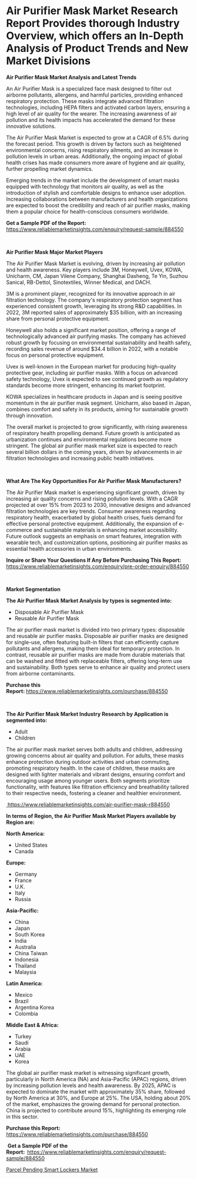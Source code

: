 <p><h1>Air Purifier Mask Market Research Report Provides thorough Industry Overview, which offers an In-Depth Analysis of Product Trends and New Market Divisions</h1></p><p><strong>Air Purifier Mask Market Analysis and Latest Trends</strong></p>
<p><p>An Air Purifier Mask is a specialized face mask designed to filter out airborne pollutants, allergens, and harmful particles, providing enhanced respiratory protection. These masks integrate advanced filtration technologies, including HEPA filters and activated carbon layers, ensuring a high level of air quality for the wearer. The increasing awareness of air pollution and its health impacts has accelerated the demand for these innovative solutions.</p><p>The Air Purifier Mask Market is expected to grow at a CAGR of 6.5% during the forecast period. This growth is driven by factors such as heightened environmental concerns, rising respiratory ailments, and an increase in pollution levels in urban areas. Additionally, the ongoing impact of global health crises has made consumers more aware of hygiene and air quality, further propelling market dynamics. </p><p>Emerging trends in the market include the development of smart masks equipped with technology that monitors air quality, as well as the introduction of stylish and comfortable designs to enhance user adoption. Increasing collaborations between manufacturers and health organizations are expected to boost the credibility and reach of air purifier masks, making them a popular choice for health-conscious consumers worldwide.</p></p>
<p><strong>Get a Sample PDF of the Report:&nbsp;</strong> <a href="https://www.reliablemarketinsights.com/enquiry/request-sample/884550?utm_campaign=2129&utm_medium=2&utm_source=Github&utm_content=ia&utm_term=09022025&utm_id=air-purifier-mask">https://www.reliablemarketinsights.com/enquiry/request-sample/884550</a></p>
<p>&nbsp;</p>
<p><strong>Air Purifier Mask Major Market Players</strong></p>
<p><p>The Air Purifier Mask Market is evolving, driven by increasing air pollution and health awareness. Key players include 3M, Honeywell, Uvex, KOWA, Unicharm, CM, Japan Vilene Company, Shanghai Dasheng, Te Yin, Suzhou Sanical, RB-Dettol, Sinotextiles, Winner Medical, and DACH.</p><p>3M is a prominent player, recognized for its innovative approach in air filtration technology. The company's respiratory protection segment has experienced consistent growth, leveraging its strong R&D capabilities. In 2022, 3M reported sales of approximately $35 billion, with an increasing share from personal protective equipment.</p><p>Honeywell also holds a significant market position, offering a range of technologically advanced air purifying masks. The company has achieved robust growth by focusing on environmental sustainability and health safety, recording sales revenue of around $34.4 billion in 2022, with a notable focus on personal protective equipment.</p><p>Uvex is well-known in the European market for producing high-quality protective gear, including air purifier masks. With a focus on advanced safety technology, Uvex is expected to see continued growth as regulatory standards become more stringent, enhancing its market footprint.</p><p>KOWA specializes in healthcare products in Japan and is seeing positive momentum in the air purifier mask segment. Unicharm, also based in Japan, combines comfort and safety in its products, aiming for sustainable growth through innovation.</p><p>The overall market is projected to grow significantly, with rising awareness of respiratory health propelling demand. Future growth is anticipated as urbanization continues and environmental regulations become more stringent. The global air purifier mask market size is expected to reach several billion dollars in the coming years, driven by advancements in air filtration technologies and increasing public health initiatives.</p></p>
<p>&nbsp;</p>
<p><strong>What Are The Key Opportunities For Air Purifier Mask Manufacturers?</strong></p>
<p><p>The Air Purifier Mask market is experiencing significant growth, driven by increasing air quality concerns and rising pollution levels. With a CAGR projected at over 15% from 2023 to 2030, innovative designs and advanced filtration technologies are key trends. Consumer awareness regarding respiratory health, exacerbated by global health crises, fuels demand for effective personal protective equipment. Additionally, the expansion of e-commerce and sustainable materials is enhancing market accessibility. Future outlook suggests an emphasis on smart features, integration with wearable tech, and customization options, positioning air purifier masks as essential health accessories in urban environments.</p></p>
<p><strong>Inquire or Share Your Questions If Any Before Purchasing This Report:</strong> <a href="https://www.reliablemarketinsights.com/enquiry/pre-order-enquiry/884550?utm_campaign=2129&utm_medium=2&utm_source=Github&utm_content=ia&utm_term=09022025&utm_id=air-purifier-mask">https://www.reliablemarketinsights.com/enquiry/pre-order-enquiry/884550</a></p>
<p>&nbsp;</p>
<p><strong>Market Segmentation</strong></p>
<p><strong>The Air Purifier Mask Market Analysis by types is segmented into:</strong></p>
<p><ul><li>Disposable Air Purifier Mask</li><li>Reusable Air Purifier Mask</li></ul></p>
<p><p>The air purifier mask market is divided into two primary types: disposable and reusable air purifier masks. Disposable air purifier masks are designed for single-use, often featuring built-in filters that can efficiently capture pollutants and allergens, making them ideal for temporary protection. In contrast, reusable air purifier masks are made from durable materials that can be washed and fitted with replaceable filters, offering long-term use and sustainability. Both types serve to enhance air quality and protect users from airborne contaminants.</p></p>
<p><strong>Purchase this Report:&nbsp;</strong><a href="https://www.reliablemarketinsights.com/purchase/884550?utm_campaign=2129&utm_medium=2&utm_source=Github&utm_content=ia&utm_term=09022025&utm_id=air-purifier-mask">https://www.reliablemarketinsights.com/purchase/884550</a></p>
<p>&nbsp;</p>
<p><strong>The Air Purifier Mask Market Industry Research by Application is segmented into:</strong></p>
<p><ul><li>Adult</li><li>Children</li></ul></p>
<p><p>The air purifier mask market serves both adults and children, addressing growing concerns about air quality and pollution. For adults, these masks enhance protection during outdoor activities and urban commuting, promoting respiratory health. In the case of children, these masks are designed with lighter materials and vibrant designs, ensuring comfort and encouraging usage among younger users. Both segments prioritize functionality, with features like filtration efficiency and breathability tailored to their respective needs, fostering a cleaner and healthier environment.</p></p>
<p><a href="https://www.reliablemarketinsights.com/air-purifier-mask-r884550?utm_campaign=2129&utm_medium=2&utm_source=Github&utm_content=ia&utm_term=09022025&utm_id=air-purifier-mask">&nbsp;https://www.reliablemarketinsights.com/air-purifier-mask-r884550</a></p>
<p><strong>In terms of Region, the Air Purifier Mask Market Players available by Region are:</strong></p>
<p>
    <p> <strong> North America: </strong>
        <ul>
            <li>United States</li>
            <li>Canada</li>
        </ul>
        </p> 
    <p> <strong> Europe: </strong>
        <ul>
            <li>Germany</li>
            <li>France</li>
            <li>U.K.</li>
            <li>Italy</li>
            <li>Russia</li>
        </ul>
        </p> 
    <p> <strong> Asia-Pacific: </strong>
        <ul>
            <li>China</li>
            <li>Japan</li>
            <li>South Korea</li>
            <li>India</li>
            <li>Australia</li>
            <li>China Taiwan</li>
            <li>Indonesia</li>
            <li>Thailand</li>
            <li>Malaysia</li>
        </ul>
        </p> 
    <p> <strong> Latin America: </strong>
        <ul>
            <li>Mexico</li>
            <li>Brazil</li>
            <li>Argentina Korea</li>
            <li>Colombia</li>
        </ul>
        </p> 
    <p> <strong> Middle East & Africa: </strong>
        <ul>
            <li>Turkey</li>
            <li>Saudi</li>
            <li>Arabia</li>
            <li>UAE</li>
            <li>Korea</li>
        </ul>
    </p>
    </p>
<p><p>The global air purifier mask market is witnessing significant growth, particularly in North America (NA) and Asia-Pacific (APAC) regions, driven by increasing pollution levels and health awareness. By 2025, APAC is expected to dominate the market with approximately 35% share, followed by North America at 30%, and Europe at 25%. The USA, holding about 20% of the market, emphasizes the growing demand for personal protection. China is projected to contribute around 15%, highlighting its emerging role in this sector.</p></p>
<p><strong>Purchase this Report: </strong><a href="https://www.reliablemarketinsights.com/purchase/884550?utm_campaign=2129&utm_medium=2&utm_source=Github&utm_content=ia&utm_term=09022025&utm_id=air-purifier-mask">https://www.reliablemarketinsights.com/purchase/884550</a></p>
<p>&nbsp;<strong>Get a Sample PDF of the Report:&nbsp;&nbsp;</strong><a href="https://www.reliablemarketinsights.com/enquiry/request-sample/884550?utm_campaign=2129&utm_medium=2&utm_source=Github&utm_content=ia&utm_term=09022025&utm_id=air-purifier-mask">https://www.reliablemarketinsights.com/enquiry/request-sample/884550</a></p>
<p><strong></strong></p>
<p><p><a href="https://github.com/jerhoskinson197676/Market-Research-Report-List-1/blob/main/parcel-pending-smart-lockers-market.md?utm_campaign=2129&utm_medium=2&utm_source=Github&utm_content=ia&utm_term=09022025&utm_id=air-purifier-mask">Parcel Pending Smart Lockers Market</a></p></p>
